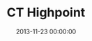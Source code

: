 ---
layout: post
date:   2013-11-23 00:00:00
title: CT Highpoint
categories: fun
picture: /assets/fun/psuwhiteout.jpg
summary: November 23, 2013</br>A primetime whiteout Penn State football game in State College, PA
---